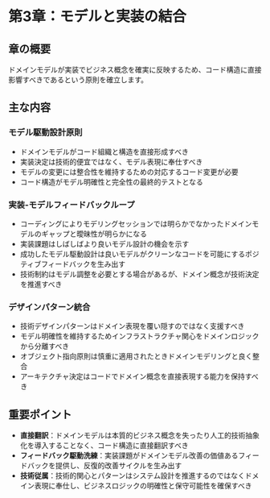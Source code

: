 # 第3章：モデルと実装の結合

## 章の概要
ドメインモデルが実装でビジネス概念を確実に反映するため、コード構造に直接影響すべきであるという原則を確立します。

## 主な内容

### モデル駆動設計原則
- ドメインモデルがコード組織と構造を直接形成すべき
- 実装決定は技術的便宜ではなく、モデル表現に奉仕すべき
- モデルの変更には整合性を維持するための対応するコード変更が必要
- コード構造がモデル明確性と完全性の最終的テストとなる

### 実装-モデルフィードバックループ
- コーディングによりモデリングセッションでは明らかでなかったドメインモデルのギャップと曖昧性が明らかになる
- 実装課題はしばしばより良いモデル設計の機会を示す
- 成功したモデル駆動設計は良いモデルがクリーンなコードを可能にするポジティブフィードバックを生み出す
- 技術制約はモデル調整を必要とする場合があるが、ドメイン概念が技術決定を推進すべき

### デザインパターン統合
- 技術デザインパターンはドメイン表現を覆い隠すのではなく支援すべき
- モデル明確性を維持するためインフラストラクチャ関心をドメインロジックから分離すべき
- オブジェクト指向原則は慎重に適用されたときドメインモデリングと良く整合
- アーキテクチャ決定はコードでドメイン概念を直接表現する能力を保持すべき

## 重要ポイント
- **直接翻訳**：ドメインモデルは本質的ビジネス概念を失ったり人工的技術抽象化を導入することなく、コード構造に直接翻訳すべき
- **フィードバック駆動洗練**：実装課題がドメインモデル改善の価値あるフィードバックを提供し、反復的改善サイクルを生み出す
- **技術従属**：技術的関心とパターンはシステム設計を推進するのではなくドメイン表現に奉仕し、ビジネスロジックの明確性と保守可能性を確保すべき